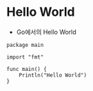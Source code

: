 # Hello World
- Go에서의 Hello World

```
package main

import "fmt"

func main() {
    Println("Hello World")
}
```